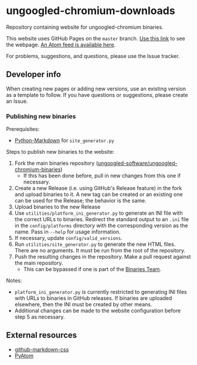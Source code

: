 # ungoogled-chromium-downloads

Repository containing website for ungoogled-chromium binaries.

This website uses GitHub Pages on the `master` branch. [Use this link](//ungoogled-software.github.io/ungoogled-chromium-binaries/) to see the webpage. [An Atom feed is available here](//raw.githubusercontent.com/ungoogled-software/ungoogled-chromium-binaries/master/feed.xml).

For problems, suggestions, and questions, please use the Issue tracker.

## Developer info

When creating new pages or adding new versions, use an existing version as a template to follow. If you have questions or suggestions, please create an Issue.

### Publishing new binaries

Prerequisites:
* [Python-Markdown](//github.com/waylan/Python-Markdown) for `site_generator.py`

Steps to publish new binaries to the website:

1. Fork the main binaries repository ([ungoogled-software/ungoogled-chromium-binaries](//github.com/ungoogled-software/ungoogled-chromium-binaries))
    * If this has been done before, pull in new changes from this one if necessary.
2. Create a new Release (i.e. using GitHub's Release feature) in the fork and upload binaries to it. A new tag can be created or an existing one can be used for the Release; the behavior is the same.
3. Upload binaries to the new Release
4. Use `utilities/platform_ini_generator.py` to generate an INI file with the correct URLs to binaries. Redirect the standard output to an `.ini` file in the `config/platforms` directory with the corresponding version as the name. Pass in `--help` for usage information.
5. If necessary, update `config/valid_versions`.
6. Run `utilities/site_generator.py` to generate the new HTML files. There are no arguments. It must be run from the root of the repository.
7. Push the resulting changes in the repository. Make a pull request against the main repository.
    * This can be bypassed if one is part of the [Binaries Team](//github.com/orgs/ungoogled-software/teams/binaries-team).

Notes:

* `platform_ini_generator.py` is currently restricted to generating INI files with URLs to binaries in GitHub releases. If binaries are uploaded elsewhere, then the INI must be created by other means.
* Additional changes can be made to the website configuration before step 5 as necessary.

## External resources

* [github-markdown-css](//github.com/sindresorhus/github-markdown-css)
* [PyAtom](//github.com/sramana/pyatom)
